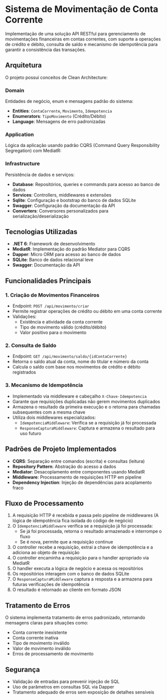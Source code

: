 # Sistema de Movimentação de Conta Corrente

Implementação de uma solução API RESTful para gerenciamento de movimentações financeiras em contas correntes, com suporte a operações de crédito e débito, consulta de saldo e mecanismo de idempotência para garantir a consistência das transações.

## Arquitetura

O projeto possui conceitos de Clean Architecture:

### Domain
Entidades de negócio, enum e mensagens padrão do sistema:
- **Entities**: `ContaCorrente`, `Movimento`, `Idempotencia`
- **Enumerators**: `TipoMovimento` (Crédito/Débito)
- **Language**: Mensagens de erro padronizadas

### Application
Lógica da aplicação usando padrão CQRS (Command Query Responsibility Segregation) com MediatR:

### Infrastructure
Persistência de dados e serviços:
- **Database**: Repositórios, queries e commands para acesso ao banco de dados
- **Services**: Controllers, middlewares e extensões
- **Sqlite**: Configuração e bootstrap do banco de dados SQLite
- **Swagger**: Configuração da documentação da API
- **Converters**: Conversores personalizados para serialização/deserialização

## Tecnologias Utilizadas

- **.NET 6**: Framework de desenvolvimento
- **MediatR**: Implementação do padrão Mediator para CQRS
- **Dapper**: Micro ORM para acesso ao banco de dados
- **SQLite**: Banco de dados relacional leve
- **Swagger**: Documentação da API

## Funcionalidades Principais

### 1. Criação de Movimentos Financeiros
- Endpoint: `POST /api/movimento/criar`
- Permite registrar operações de crédito ou débito em uma conta corrente
- Validações:
  - Existência e atividade da conta corrente
  - Tipo de movimento válido (crédito/débito)
  - Valor positivo para o movimento

### 2. Consulta de Saldo
- Endpoint: `GET /api/movimento/saldo/{idContaCorrente}`
- Retorna o saldo atual da conta, nome do titular e número da conta
- Calcula o saldo com base nos movimentos de crédito e débito registrados

### 3. Mecanismo de Idempotência
- Implementado via middleware e cabeçalho `X-Chave-Idempotencia`
- Garante que requisições duplicadas não gerem movimentos duplicados
- Armazena o resultado da primeira execução e o retorna para chamadas subsequentes com a mesma chave
- Utiliza dois middlewares especializados:
  - `IdempotenciaMiddleware`: Verifica se a requisição já foi processada
  - `ResponseCapturaMiddleware`: Captura e armazena o resultado para uso futuro

## Padrões de Projeto Implementados

- **CQRS**: Separação entre comandos (escrita) e consultas (leitura)
- **Repository Pattern**: Abstração do acesso a dados
- **Mediator**: Desacoplamento entre componentes usando MediatR
- **Middleware**: Processamento de requisições HTTP em pipeline
- **Dependency Injection**: Injeção de dependências para acoplamento fraco


## Fluxo de Processamento

1. A requisição HTTP é recebida e passa pelo pipeline de middlewares (A lógica de idempotência fica isolada do código de negócio)
2. O `IdempotenciaMiddleware` verifica se a requisição já foi processada:
   - Se já foi processada, retorna o resultado armazenado e interrompe o fluxo
   - Se é nova, permite que a requisição continue
3. O controller recebe a requisição, extrai a chave de idempotência e a adiciona ao objeto de requisição
4. O controller encaminha a requisição para o handler apropriado via MediatR
5. O handler executa a lógica de negócio e acessa os repositórios
6. Os repositórios interagem com o banco de dados SQLite
7. O `ResponseCapturaMiddleware` captura a resposta e a armazena para futuras verificações de idempotência
8. O resultado é retornado ao cliente em formato JSON

## Tratamento de Erros

O sistema implementa tratamento de erros padronizado, retornando mensagens claras para situações como:
- Conta corrente inexistente
- Conta corrente inativa
- Tipo de movimento inválido
- Valor de movimento inválido
- Erros de processamento de movimento

## Segurança

- Validação de entradas para prevenir injeção de SQL
- Uso de parâmetros em consultas SQL via Dapper
- Tratamento adequado de erros sem exposição de detalhes sensíveis
